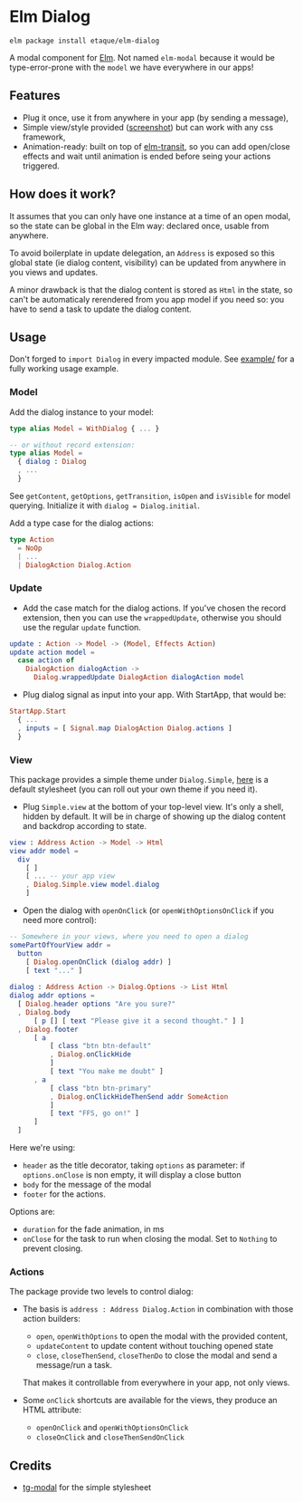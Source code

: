 # Elm Dialog

    elm package install etaque/elm-dialog

A modal component for [Elm](http://elm-lang.org/). Not named `elm-modal` because it would be type-error-prone with the `model` we have everywhere in our apps!

## Features

* Plug it once, use it from anywhere in your app (by sending a message),
* Simple view/style provided ([screenshot](https://raw.githubusercontent.com/etaque/elm-dialog/master/screenshot.png)) but can work with any css framework,
* Animation-ready: built on top of [elm-transit](http://package.elm-lang.org/packages/etaque/elm-transit/latest), so you can add open/close effects and wait until animation is ended before seing your actions triggered.

## How does it work?

It assumes that you can only have one instance at a time of an open modal, so the state can be global in the Elm way: declared once, usable from anywhere.

To avoid boilerplate in update delegation, an `Address` is exposed so this global state (ie dialog content, visibility) can be updated from anywhere in you views and updates.

A minor drawback is that the dialog content is stored as `Html` in the state, so can't be automaticaly rerendered from you app model if you need so: you have to send a task to update the dialog content.

## Usage

Don't forged to `import Dialog` in every impacted module. See [example/](./example/) for a fully working usage example.

### Model

Add the dialog instance to your model:

```elm
type alias Model = WithDialog { ... }

-- or without record extension:
type alias Model = 
  { dialog : Dialog
  , ...
  }
```

See `getContent`, `getOptions`, `getTransition`, `isOpen` and `isVisible` for model querying. Initialize it with `dialog = Dialog.initial`.

Add a type case for the dialog actions:

```elm
type Action
  = NoOp
  | ...
  | DialogAction Dialog.Action
```

### Update

* Add the case match for the dialog actions. If you've chosen the record extension, then you can use the `wrappedUpdate`, otherwise you should use the regular `update` function.

```elm
update : Action -> Model -> (Model, Effects Action)
update action model =
  case action of
    DialogAction dialogAction ->
      Dialog.wrappedUpdate DialogAction dialogAction model
```

* Plug dialog signal as input into your app. With StartApp, that would be:

```elm
StartApp.Start 
  { ...
  , inputs = [ Signal.map DialogAction Dialog.actions ]
  }
```

### View

This package provides a simple theme under `Dialog.Simple`, [here](./example/styles/simple.css)
is a default stylesheet (you can roll out your own theme if you need it).

* Plug `Simple.view` at the bottom of your top-level view. It's only a shell, hidden by default.
  It will be in charge of showing up the dialog content and backdrop according to state.
 
```elm
view : Address Action -> Model -> Html
view addr model =
  div
    [ ]
    [ ... -- your app view
    , Dialog.Simple.view model.dialog
    ]
``` 

* Open the dialog with `openOnClick` (or `openWithOptionsOnClick` if you need more control):
 
```elm
-- Somewhere in your views, where you need to open a dialog
somePartOfYourView addr =
  button
    [ Dialog.openOnClick (dialog addr) ]
    [ text "..." ]
    
dialog : Address Action -> Dialog.Options -> List Html
dialog addr options =
  [ Dialog.header options "Are you sure?"
  , Dialog.body
      [ p [] [ text "Please give it a second thought." ] ]
  , Dialog.footer
      [ a
          [ class "btn btn-default"
          , Dialog.onClickHide
          ]
          [ text "You make me doubt" ]
      , a
          [ class "btn btn-primary"
          , Dialog.onClickHideThenSend addr SomeAction
          ]
          [ text "FFS, go on!" ]
      ]
  ]

```
Here we're using:

* `header` as the title decorator, taking `options` as parameter: if `options.onClose` is non empty, it will display a close button
* `body` for the message of the modal
* `footer` for the actions.

Options are:
* `duration` for the fade animation, in ms
* `onClose` for the task to run when closing the modal. Set to `Nothing` to prevent closing.


### Actions

The package provide two levels to control dialog:

* The basis is `address : Address Dialog.Action` in combination with those action builders: 
  * `open`, `openWithOptions` to open the modal with the provided content,
  * `updateContent` to update content without touching opened state
  * `close`, `closeThenSend`, `closeThenDo` to close the modal and send a message/run a task.
  
  That makes it controllable from everywhere in your app, not only views.

* Some `onClick` shortcuts are available for the views, they produce an HTML attribute:
  * `openOnClick` and `openWithOptionsOnClick`
  * `closeOnClick` and `closeThenSendOnClick`

## Credits

* [tg-modal](https://github.com/thorgate/tg-modal) for the simple stylesheet
